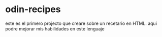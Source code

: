 # odin-recipes

este es el primero projecto que creare sobre un recetario en HTML. aqui podre mejorar mis habilidades en este lenguaje